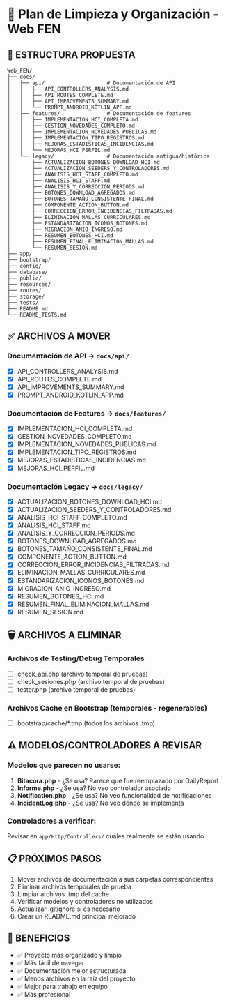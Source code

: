 # 🧹 Plan de Limpieza y Organización - Web FEN

## 📁 ESTRUCTURA PROPUESTA

```
Web_FEN/
├── docs/
│   ├── api/                    # Documentación de API
│   │   ├── API_CONTROLLERS_ANALYSIS.md
│   │   ├── API_ROUTES_COMPLETE.md
│   │   ├── API_IMPROVEMENTS_SUMMARY.md
│   │   └── PROMPT_ANDROID_KOTLIN_APP.md
│   ├── features/               # Documentación de features
│   │   ├── IMPLEMENTACION_HCI_COMPLETA.md
│   │   ├── GESTION_NOVEDADES_COMPLETO.md
│   │   ├── IMPLEMENTACION_NOVEDADES_PUBLICAS.md
│   │   ├── IMPLEMENTACION_TIPO_REGISTROS.md
│   │   ├── MEJORAS_ESTADISTICAS_INCIDENCIAS.md
│   │   └── MEJORAS_HCI_PERFIL.md
│   └── legacy/                 # Documentación antigua/histórica
│       ├── ACTUALIZACION_BOTONES_DOWNLOAD_HCI.md
│       ├── ACTUALIZACION_SEEDERS_Y_CONTROLADORES.md
│       ├── ANALISIS_HCI_STAFF_COMPLETO.md
│       ├── ANALISIS_HCI_STAFF.md
│       ├── ANALISIS_Y_CORRECCION_PERIODS.md
│       ├── BOTONES_DOWNLOAD_AGREGADOS.md
│       ├── BOTONES_TAMAÑO_CONSISTENTE_FINAL.md
│       ├── COMPONENTE_ACTION_BUTTON.md
│       ├── CORRECCION_ERROR_INCIDENCIAS_FILTRADAS.md
│       ├── ELIMINACION_MALLAS_CURRICULARES.md
│       ├── ESTANDARIZACION_ICONOS_BOTONES.md
│       ├── MIGRACION_ANIO_INGRESO.md
│       ├── RESUMEN_BOTONES_HCI.md
│       ├── RESUMEN_FINAL_ELIMINACION_MALLAS.md
│       └── RESUMEN_SESION.md
├── app/
├── bootstrap/
├── config/
├── database/
├── public/
├── resources/
├── routes/
├── storage/
├── tests/
├── README.md
└── README_TESTS.md
```

## ✅ ARCHIVOS A MOVER

### Documentación de API → `docs/api/`
- [x] API_CONTROLLERS_ANALYSIS.md
- [x] API_ROUTES_COMPLETE.md
- [x] API_IMPROVEMENTS_SUMMARY.md
- [x] PROMPT_ANDROID_KOTLIN_APP.md

### Documentación de Features → `docs/features/`
- [x] IMPLEMENTACION_HCI_COMPLETA.md
- [x] GESTION_NOVEDADES_COMPLETO.md
- [x] IMPLEMENTACION_NOVEDADES_PUBLICAS.md
- [x] IMPLEMENTACION_TIPO_REGISTROS.md
- [x] MEJORAS_ESTADISTICAS_INCIDENCIAS.md
- [x] MEJORAS_HCI_PERFIL.md

### Documentación Legacy → `docs/legacy/`
- [x] ACTUALIZACION_BOTONES_DOWNLOAD_HCI.md
- [x] ACTUALIZACION_SEEDERS_Y_CONTROLADORES.md
- [x] ANALISIS_HCI_STAFF_COMPLETO.md
- [x] ANALISIS_HCI_STAFF.md
- [x] ANALISIS_Y_CORRECCION_PERIODS.md
- [x] BOTONES_DOWNLOAD_AGREGADOS.md
- [x] BOTONES_TAMAÑO_CONSISTENTE_FINAL.md
- [x] COMPONENTE_ACTION_BUTTON.md
- [x] CORRECCION_ERROR_INCIDENCIAS_FILTRADAS.md
- [x] ELIMINACION_MALLAS_CURRICULARES.md
- [x] ESTANDARIZACION_ICONOS_BOTONES.md
- [x] MIGRACION_ANIO_INGRESO.md
- [x] RESUMEN_BOTONES_HCI.md
- [x] RESUMEN_FINAL_ELIMINACION_MALLAS.md
- [x] RESUMEN_SESION.md

## 🗑️ ARCHIVOS A ELIMINAR

### Archivos de Testing/Debug Temporales
- [ ] check_api.php (archivo temporal de pruebas)
- [ ] check_sesiones.php (archivo temporal de pruebas)
- [ ] tester.php (archivo temporal de pruebas)

### Archivos Cache en Bootstrap (temporales - regenerables)
- [ ] bootstrap/cache/*.tmp (todos los archivos .tmp)

## ⚠️ MODELOS/CONTROLADORES A REVISAR

### Modelos que parecen no usarse:
1. **Bitacora.php** - ¿Se usa? Parece que fue reemplazado por DailyReport
2. **Informe.php** - ¿Se usa? No veo controlador asociado
3. **Notification.php** - ¿Se usa? No veo funcionalidad de notificaciones
4. **IncidentLog.php** - ¿Se usa? No veo dónde se implementa

### Controladores a verificar:
Revisar en `app/Http/Controllers/` cuáles realmente se están usando

## 📋 PRÓXIMOS PASOS

1. Mover archivos de documentación a sus carpetas correspondientes
2. Eliminar archivos temporales de prueba
3. Limpiar archivos .tmp del cache
4. Verificar modelos y controladores no utilizados
5. Actualizar .gitignore si es necesario
6. Crear un README.md principal mejorado

## 🎯 BENEFICIOS

- ✅ Proyecto más organizado y limpio
- ✅ Más fácil de navegar
- ✅ Documentación mejor estructurada
- ✅ Menos archivos en la raíz del proyecto
- ✅ Mejor para trabajo en equipo
- ✅ Más profesional

